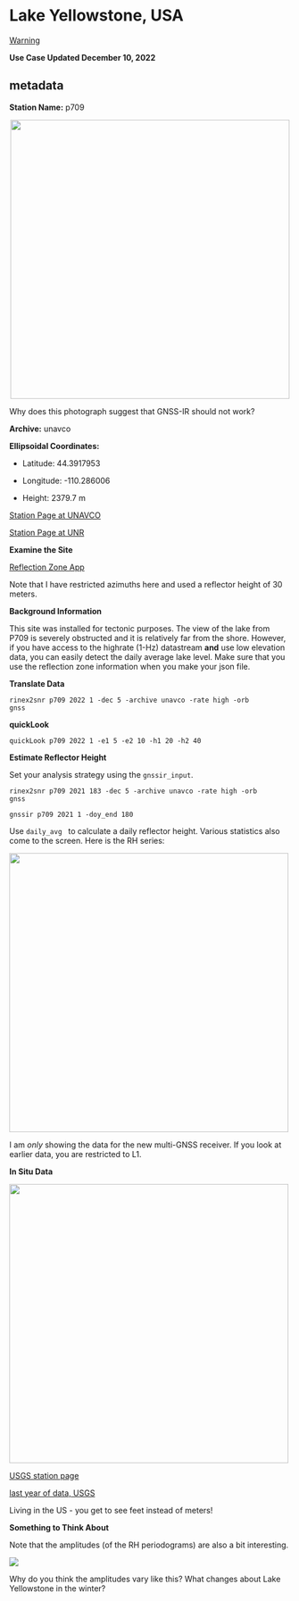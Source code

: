 # Lake Yellowstone, USA

[Warning](warning.md)

**Use Case Updated December 10, 2022**

## metadata

**Station Name:** p709

<P align=center>
<img src=https://www.unavco.org/data/gps-gnss/lib/images/station_images/P709.jpg width=500>
<P>
Why does this photograph suggest that GNSS-IR should not work?
<p>

**Archive:** unavco

**Ellipsoidal Coordinates:**

- Latitude: 44.3917953 

- Longitude: -110.286006 

- Height: 2379.7 m

[Station Page at UNAVCO](https://www.unavco.org/instrumentation/networks/status/nota/overview/P709)

[Station Page at UNR](http://geodesy.unr.edu/NGLStationPages/stations/P709.sta)

**Examine the Site**

[Reflection Zone App](https://gnss-reflections.org/rzones?station=p709&lat=0.0&lon=0.0&height=0.0&msl=off&RH=30&freq=1&nyquist=0&srate=30&eang=6&azim1=0&azim2=90&system=gps)

Note that I have restricted azimuths here and used a reflector height of 30 meters.

**Background Information**

This site was installed for tectonic purposes. The view of the lake from P709 is severely obstructed and it is relatively
far from the shore. However, if you have access to the highrate (1-Hz) datastream **and** use low elevation data, you can easily
detect the daily average lake level. Make sure that you use the reflection zone information when you make your json file.

**Translate Data**

<code>rinex2snr p709 2022 1 -dec 5 -archive unavco -rate high -orb gnss</code>

**quickLook**

<code>quickLook p709 2022 1 -e1 5 -e2 10 -h1 20 -h2 40</code>

**Estimate Reflector Height**

Set your analysis strategy using the <code>gnssir_input</code>. 

<code>rinex2snr p709 2021 183 -dec 5 -archive unavco -rate high -orb gnss</code>

<code>gnssir p709 2021 1 -doy_end 180 </code>

Use <code>daily_avg </code> to calculate a daily reflector height. Various statistics also
come to the screen. Here is the RH series:

<img src=../_static/p709_RH.png width=500>

I am *only* showing the data for the new multi-GNSS receiver. If you look at earlier data, you 
are restricted to L1.

**In Situ Data**

<img src=../_static/p709-comparison-data.png width=500>

[USGS station page](https://waterdata.usgs.gov/nwis/uv?06186500)


[last year of data, USGS](https://waterdata.usgs.gov/monitoring-location/06186500/?agency_cd=USGS#parameterCode=00065&period=P365D)


Living in the US - you get to see feet instead of meters!

**Something to Think About**

Note that the amplitudes (of the RH periodograms) are also a bit interesting.

<img src=../_static/p709_RHamp.png>

Why do you think the amplitudes vary like this? What changes about Lake Yellowstone in the winter?



